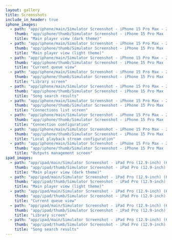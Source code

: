 ```yaml
---
layout: gallery
title: Screenshots
include_in_header: true
iphone_images:
  - path: "app/iphone/main/Simulator Screenshot - iPhone 15 Pro Max - 2024-02-28 at 14.10.02.jpg"
    thumb: "app/iphone/thumb/Simulator Screenshot - iPhone 15 Pro Max - 2024-02-28 at 14.10.02.jpg"
    title: "Main player view (dark theme)"
  - path: "app/iphone/main/Simulator Screenshot - iPhone 15 Pro Max - 2024-02-28 at 14.11.01.jpg"
    thumb: "app/iphone/thumb/Simulator Screenshot - iPhone 15 Pro Max - 2024-02-28 at 14.11.01.jpg"
    title: "Main player view (light theme)"
  - path: "app/iphone/main/Simulator Screenshot - iPhone 15 Pro Max - 2024-02-28 at 14.09.27.jpg"
    thumb: "app/iphone/thumb/Simulator Screenshot - iPhone 15 Pro Max - 2024-02-28 at 14.09.27.jpg"
    title: "Current queue view"
  - path: "app/iphone/main/Simulator Screenshot - iPhone 15 Pro Max - 2024-02-28 at 14.07.16.jpg"
    thumb: "app/iphone/thumb/Simulator Screenshot - iPhone 15 Pro Max - 2024-02-28 at 14.07.16.jpg"
    title: "Library screen"
  - path: "app/iphone/main/Simulator Screenshot - iPhone 15 Pro Max - 2024-02-28 at 14.13.38.jpg"
    thumb: "app/iphone/thumb/Simulator Screenshot - iPhone 15 Pro Max - 2024-02-28 at 14.13.38.jpg"
    title: "Song search results"
  - path: "app/iphone/main/Simulator Screenshot - iPhone 15 Pro Max - 2024-01-24 at 13.53.21.jpg"
    thumb: "app/iphone/thumb/Simulator Screenshot - iPhone 15 Pro Max - 2024-01-24 at 13.53.21.jpg"
    title: "Connections list screen"
  - path: "app/iphone/main/Simulator Screenshot - iPhone 15 Pro Max - 2024-01-24 at 13.59.34.jpg"
    thumb: "app/iphone/thumb/Simulator Screenshot - iPhone 15 Pro Max - 2024-01-24 at 13.59.34.jpg"
    title: "Connection configuration"
  - path: "app/iphone/main/Simulator Screenshot - iPhone 15 Pro Max - 2024-01-24 at 13.42.22.jpg"
    thumb: "app/iphone/thumb/Simulator Screenshot - iPhone 15 Pro Max - 2024-01-24 at 13.42.22.jpg"
    title: "Local playback stream configuration"
  - path: "app/iphone/main/Simulator Screenshot - iPhone 15 Pro Max - 2024-01-24 at 13.46.16.jpg"
    thumb: "app/iphone/thumb/Simulator Screenshot - iPhone 15 Pro Max - 2024-01-24 at 13.46.16.jpg"
    title: "Outputs management screen"
ipad_images:
  - path: "app/ipad/main/Simulator Screenshot - iPad Pro (12.9-inch) (6th generation) - 2024-02-28 at 21.20.12.jpg"
    thumb: "app/ipad/thumb/Simulator Screenshot - iPad Pro (12.9-inch) (6th generation) - 2024-02-28 at 21.20.12.jpg"
    title: "Main player view (dark theme)"
  - path: "app/ipad/main/Simulator Screenshot - iPad Pro (12.9-inch) (6th generation) - 2024-02-28 at 21.20.40.jpg"
    thumb: "app/ipad/thumb/Simulator Screenshot - iPad Pro (12.9-inch) (6th generation) - 2024-02-28 at 21.20.40.jpg"
    title: "Main player view (light theme)"
  - path: "app/ipad/main/Simulator Screenshot - iPad Pro (12.9-inch) (6th generation) - 2024-02-28 at 21.19.39.jpg"
    thumb: "app/ipad/thumb/Simulator Screenshot - iPad Pro (12.9-inch) (6th generation) - 2024-02-28 at 21.19.39.jpg"
    title: "Current queue view"
  - path: "app/ipad/main/Simulator Screenshot - iPad Pro (12.9-inch) (6th generation) - 2024-02-28 at 21.17.23.jpg"
    thumb: "app/ipad/thumb/Simulator Screenshot - iPad Pro (12.9-inch) (6th generation) - 2024-02-28 at 21.17.23.jpg"
    title: "Library screen"
  - path: "app/ipad/main/Simulator Screenshot - iPad Pro (12.9-inch) (6th generation) - 2024-02-28 at 21.15.49.jpg"
    thumb: "app/ipad/thumb/Simulator Screenshot - iPad Pro (12.9-inch) (6th generation) - 2024-02-28 at 21.15.49.jpg"
    title: "Song search results"
---
```


